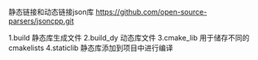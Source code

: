 静态链接和动态链接json库
https://github.com/open-source-parsers/jsoncpp.git

1.build 静态库生成文件
2.build_dy 动态库文件
3.cmake_lib 用于储存不同的cmakelists
4.staticlib 静态库添加到项目中进行编译
